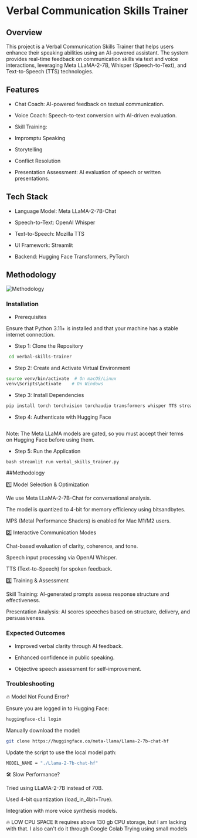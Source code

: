 # Verbal Communication Skills Trainer

## Overview

This project is a Verbal Communication Skills Trainer that helps users enhance their speaking abilities using an AI-powered assistant. The system provides real-time feedback on communication skills via text and voice interactions, leveraging Meta LLaMA-2-7B, Whisper (Speech-to-Text), and Text-to-Speech (TTS) technologies.

## Features

- Chat Coach: AI-powered feedback on textual communication.

- Voice Coach: Speech-to-text conversion with AI-driven evaluation.

- Skill Training:

- Impromptu Speaking

- Storytelling

- Conflict Resolution

- Presentation Assessment: AI evaluation of speech or written presentations.

## Tech Stack

- Language Model: Meta LLaMA-2-7B-Chat

- Speech-to-Text: OpenAI Whisper

- Text-to-Speech: Mozilla TTS

- UI Framework: Streamlit

- Backend: Hugging Face Transformers, PyTorch
## Methodology 
![Methodology](methodologyjpg)

### Installation

- Prerequisites

Ensure that Python 3.11+ is installed and that your machine has a stable internet connection.

- Step 1: Clone the Repository

```bash git clone https://github.com/your-repository/verbal-skills-trainer.git
 cd verbal-skills-trainer
```
- Step 2: Create and Activate Virtual Environment
```bash python3 -m venv venv
source venv/bin/activate  # On macOS/Linux
venv\Scripts\activate    # On Windows
```
- Step 3: Install Dependencies

```bash pip install --upgrade pip
pip install torch torchvision torchaudio transformers whisper TTS streamlit
```
- Step 4: Authenticate with Hugging Face

```bash huggingface-cli login
```
Note: The Meta LLaMA models are gated, so you must accept their terms on Hugging Face before using them.

- Step 5: Run the Application

```bash streamlit run verbal_skills_trainer.py ```

##Methodology

1️⃣ Model Selection & Optimization

We use Meta LLaMA-2-7B-Chat for conversational analysis.

The model is quantized to 4-bit for memory efficiency using bitsandbytes.

MPS (Metal Performance Shaders) is enabled for Mac M1/M2 users.

2️⃣ Interactive Communication Modes

Chat-based evaluation of clarity, coherence, and tone.

Speech input processing via OpenAI Whisper.

TTS (Text-to-Speech) for spoken feedback.

3️⃣ Training & Assessment

Skill Training: AI-generated prompts assess response structure and effectiveness.

Presentation Analysis: AI scores speeches based on structure, delivery, and persuasiveness.

### Expected Outcomes

- Improved verbal clarity through AI feedback.

- Enhanced confidence in public speaking.

- Objective speech assessment for self-improvement.

### Troubleshooting

🔥 Model Not Found Error?

Ensure you are logged in to Hugging Face:
```bash
huggingface-cli login
```
Manually download the model:

```bash git lfs install
git clone https://huggingface.co/meta-llama/Llama-2-7b-chat-hf
```
Update the script to use the local model path:
```bash
MODEL_NAME = "./Llama-2-7b-chat-hf"
```
🛠 Slow Performance?

Tried using LLaMA-2-7B instead of 70B.

Used 4-bit quantization (load_in_4bit=True).

Integration with more voice synthesis models.

🔥 LOW CPU SPACE
It requires above 130 gb CPU storage, but I am lacking with that.
I also can't do it through Google Colab
Trying using small models


